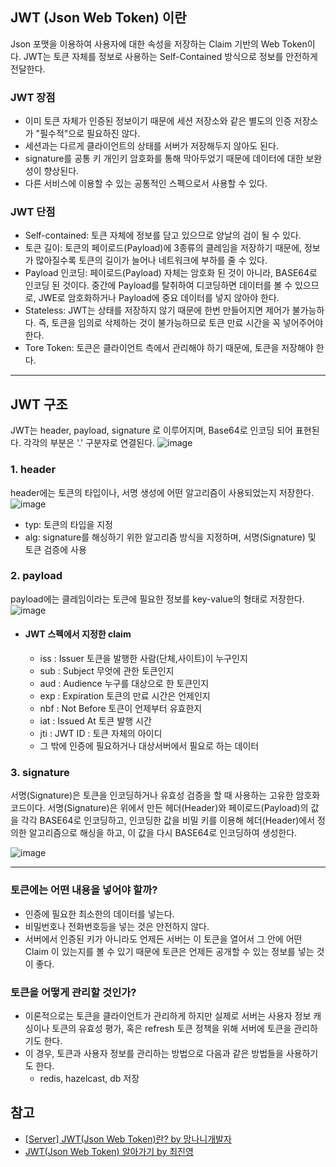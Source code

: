 ## JWT (Json Web Token) 이란
Json 포맷을 이용하여 사용자에 대한 속성을 저장하는 Claim 기반의 Web Token이다.
JWT는 토큰 자체를 정보로 사용하는 Self-Contained 방식으로 정보를 안전하게 전달한다.

### JWT 장점
- 이미 토큰 자체가 인증된 정보이기 때문에 세션 저장소와 같은 별도의 인증 저장소가 "필수적"으로 필요하진 않다.
- 세션과는 다르게 클라이언트의 상태를 서버가 저장해두지 않아도 된다.
- signature를 공통 키 개인키 암호화를 통해 막아두었기 때문에 데이터에 대한 보완성이 향상된다.
- 다른 서비스에 이용할 수 있는 공통적인 스펙으로서 사용할 수 있다.

### JWT 단점
- Self-contained: 토큰 자체에 정보를 담고 있으므로 양날의 검이 될 수 있다. 
- 토큰 길이: 토큰의 페이로드(Payload)에 3종류의 클레임을 저장하기 때문에, 정보가 많아질수록 토큰의 길이가 늘어나 네트워크에 부하를 줄 수 있다. 
- Payload 인코딩: 페이로드(Payload) 자체는 암호화 된 것이 아니라, BASE64로 인코딩 된 것이다. 중간에 Payload를 탈취하여 디코딩하면 데이터를 볼 수 있으므로, JWE로 암호화하거나 Payload에 중요 데이터를 넣지 않아야 한다. 
- Stateless: JWT는 상태를 저장하지 않기 때문에 한번 만들어지면 제어가 불가능하다. 즉, 토큰을 임의로 삭제하는 것이 불가능하므로 토큰 만료 시간을 꼭 넣어주어야 한다. 
- Tore Token: 토큰은 클라이언트 측에서 관리해야 하기 때문에, 토큰을 저장해야 한다.

<hr>

## JWT 구조
JWT는 header, payload, signature 로 이루어지며, Base64로 인코딩 되어 표현된다. 각각의 부분은 '.' 구분자로 연결된다.
![image](https://user-images.githubusercontent.com/92259017/154797655-be1a7266-845e-4bf5-8d2a-f16aab051d1f.png)

### 1. header
header에는 토큰의 타입이나, 서명 생성에 어떤 알고리즘이 사용되었는지 저장한다.
![image](https://user-images.githubusercontent.com/92259017/154797641-5d4dbfd2-c632-42b3-8253-774838b0a012.png)
- typ: 토큰의 타입을 지정
- alg: signature를 해싱하기 위한 알고리즘 방식을 지정하며, 서명(Signature) 및 토큰 검증에 사용

### 2. payload
payload에는 클레임이라는 토큰에 필요한 정보를 key-value의 형태로 저장한다.
![image](https://user-images.githubusercontent.com/92259017/154797667-4025ff1a-7dee-4397-97ca-92fb83057b4d.png)

- #### JWT 스펙에서 지정한 claim
  - iss : Issuer 토큰을 발행한 사람(단체,사이트)이 누구인지
  - sub : Subject 무엇에 관한 토큰인지
  - aud : Audience 누구를 대상으로 한 토큰인지
  - exp : Expiration 토큰의 만료 시간은 언제인지
  - nbf : Not Before 토큰이 언제부터 유효한지
  - iat : Issued At 토큰 발행 시간
  - jti : JWT ID : 토큰 자체의 아이디
  - 그 밖에 인증에 필요하거나 대상서버에서 필요로 하는 데이터

### 3. signature
서명(Signature)은 토큰을 인코딩하거나 유효성 검증을 할 때 사용하는 고유한 암호화 코드이다.
서명(Signature)은 위에서 만든 헤더(Header)와 페이로드(Payload)의 값을 각각 BASE64로 인코딩하고,
인코딩한 값을 비밀 키를 이용해 헤더(Header)에서 정의한 알고리즘으로 해싱을 하고, 이 값을 다시 BASE64로 인코딩하여 생성한다.

![image](https://user-images.githubusercontent.com/92259017/154797688-93275a21-907a-4882-b240-f7c8ac8be35a.png)

<hr>

### 토큰에는 어떤 내용을 넣어야 할까?
- 인증에 필요한 최소한의 데이터를 넣는다.
- 비밀번호나 전화번호등을 넣는 것은 안전하지 않다.
- 서버에서 인증된 키가 아니라도 언제든 서버는 이 토큰을 열어서 그 안에 어떤 Claim 이 있는지를 볼 수 있기 때문에
  토큰은 언제든 공개할 수 있는 정보를 넣는 것이 좋다.

### 토큰을 어떻게 관리할 것인가?
- 이론적으로는 토큰을 클라이언트가 관리하게 하지만
실제로 서버는 사용자 정보 캐싱이나 토큰의 유효성 평가,
혹은 refresh 토큰 정책을 위해 서버에 토큰을 관리하기도 한다.
- 이 경우, 토큰과 사용자 정보를 관리하는 방법으로 다음과 같은 방법들을 사용하기도 한다.
  - redis, hazelcast, db 저장

## 참고
- [[Server] JWT(Json Web Token)란? by 망나니개발자](https://mangkyu.tistory.com/56)
- [JWT(Json Web Token) 알아가기 by 최진영](https://brunch.co.kr/@jinyoungchoi95/1)
